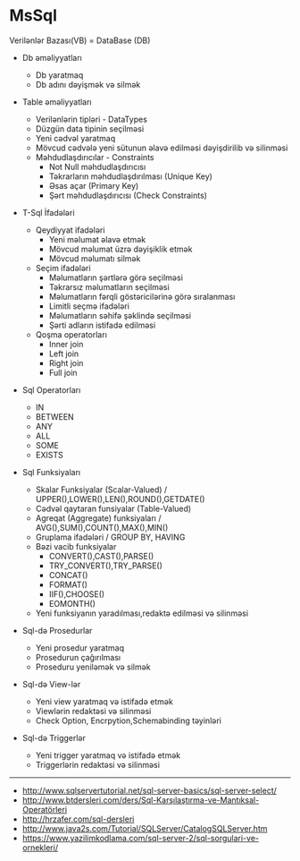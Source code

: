 # MsSql
Verilənlər Bazası(VB) = DataBase (DB)

- Db əməliyyatları
  - Db yaratmaq
  - Db adını dəyişmək və silmək

- Table əməliyyatları
  - Verilənlərin tipləri - DataTypes
  - Düzgün data tipinin seçilməsi
  - Yeni cədvəl yaratmaq
  - Mövcud cədvələ yeni sütunun əlavə edilməsi dəyişdirilib və silinməsi
  - Məhdudlaşdırıcılar - Constraints
    - Not Null məhdudlaşdırıcısı
    - Təkrarların məhdudlaşdırılması (Unique Key)
    - Əsas açar (Primary Key)
    - Şərt məhdudlaşdırıcısı (Check Constraints)

- T-Sql İfadələri
  - Qeydiyyat ifadələri
    - Yeni məlumat əlavə etmək
    - Mövcud məlumat üzrə dəyişiklik etmək
    - Mövcud məlumatı silmək
  - Seçim ifadələri
    - Məlumatların şərtlərə görə seçilməsi
    - Təkrarsız məlumatların seçilməsi
    - Məlumatların fərqli göstəricilərinə görə sıralanması
    - Limitli seçmə ifadələri
    - Məlumatların səhifə şəklində seçilməsi
    - Şərti adların istifadə edilməsi
  - Qoşma operatorları
    - Inner join
    - Left join
    - Right join
    - Full join

- Sql Operatorları
  - IN
  - BETWEEN
  - ANY
  - ALL
  - SOME
  - EXISTS

- Sql Funksiyaları
  - Skalar Funksiyalar (Scalar-Valued) / UPPER(),LOWER(),LEN(),ROUND(),GETDATE()
  - Cədvəl qaytaran funsiyalar (Table-Valued)
  - Agreqat (Aggregate) funksiyaları / AVG(),SUM(),COUNT(),MAX(),MIN()
  - Gruplama ifadələri / GROUP BY, HAVING
  - Bəzi vacib funksiyalar
    - CONVERT(),CAST(),PARSE()
    - TRY_CONVERT(),TRY_PARSE()
    - CONCAT()
    - FORMAT()
    - IIF(),CHOOSE()
    - EOMONTH()
  - Yeni funksiyanın yaradılması,redaktə edilməsi və silinməsi
  
- Sql-də Prosedurlar
  - Yeni prosedur yaratmaq
  - Prosedurun çağırılması
  - Proseduru yeniləmək və silmək

- Sql-də View-lər
  - Yeni view yaratmaq və istifadə etmək
  - Viewlərin redaktəsi və silinməsi
  - Check Option, Encrpytion,Schemabinding təyinləri

- Sql-də Triggerlər
  - Yeni trigger yaratmaq və istifadə etmək
  - Triggerlərin redaktəsi və silinməsi


----------------------------------------------------------------------------
- http://www.sqlservertutorial.net/sql-server-basics/sql-server-select/
- http://www.btdersleri.com/ders/Sql-Karşılaştırma-ve-Mantıksal-Operatörleri
- http://hrzafer.com/sql-dersleri
- http://www.java2s.com/Tutorial/SQLServer/CatalogSQLServer.htm
- https://www.yazilimkodlama.com/sql-server-2/sql-sorgulari-ve-ornekleri/
